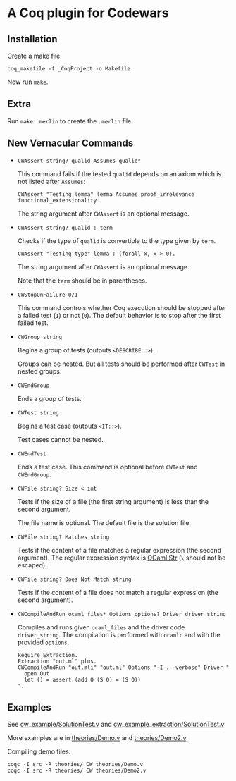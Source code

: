# A Coq plugin for Codewars

## Installation

Create a make file:
```
coq_makefile -f _CoqProject -o Makefile
```

Now run `make`.

## Extra

Run `make .merlin` to create the `.merlin` file.

## New Vernacular Commands

- `CWAssert string? qualid Assumes qualid*`

   This command fails if the tested `qualid` depends on an axiom which is not listed after `Assumes`:

   ```coq
   CWAssert "Testing lemma" lemma Assumes proof_irrelevance functional_extensionality.
   ```
   The string argument after `CWAssert` is an optional message.

- `CWAssert string? qualid : term`

   Checks if the type of `qualid` is convertible to the type given by `term`.

   ```coq
   CWAssert "Testing type" lemma : (forall x, x > 0).
   ```
   The string argument after `CWAssert` is an optional message.

   Note that the `term` should be in parentheses.

- `CWStopOnFailure 0/1`

   This command controls whether Coq execution should be stopped after a failed test (`1`) or not (`0`).
   The default behavior is to stop after the first failed test.

- `CWGroup string`
   
   Begins a group of tests (outputs `<DESCRIBE::>`).

   Groups can be nested. But all tests should be performed after `CWTest` in nested groups.

- `CWEndGroup`

   Ends a group of tests.

- `CWTest string`

   Begins a test case (outputs `<IT::>`).

   Test cases cannot be nested.

- `CWEndTest`

   Ends a test case. This command is optional before `CWTest` and `CWEndGroup`.

- `CWFile string? Size < int`

   Tests if the size of a file (the first string argument) is less than the second argument.

   The file name is optional. The default file is the solution file.

- `CWFile string? Matches string`

   Tests if the content of a file matches a regular expression (the second argument). The regular expression syntax is [OCaml Str](https://caml.inria.fr/pub/docs/manual-ocaml/libref/Str.html) (`\` should not be escaped).

- `CWFile string? Does Not Match string`

   Tests if the content of a file does not match a regular expression (the second argument).

- `CWCompileAndRun ocaml_files* Options options? Driver driver_string`

   Compiles and runs given `ocaml_files` and the driver code `driver_string`. The compilation is performed with `ocamlc` and with the provided `options`.

   ```coq
   Require Extraction.
   Extraction "out.ml" plus.
   CWCompileAndRun "out.mli" "out.ml" Options "-I . -verbose" Driver "
     open Out
     let () = assert (add O (S O) = (S O))
   ".
   ```

## Examples

See [cw_example/SolutionTest.v](cw_example/SolutionTest.v) and [cw_example_extraction/SolutionTest.v](cw_example_extraction/SolutionTest.v)

More examples are in [theories/Demo.v](theories/Demo.v) and [theories/Demo2.v](theories/Demo2.v).

Compiling demo files:
```
coqc -I src -R theories/ CW theories/Demo.v
coqc -I src -R theories/ CW theories/Demo2.v
```